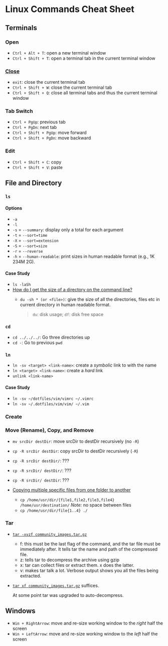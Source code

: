 # Linux Commands Cheat Sheet

## Terminals

### Open
- `Ctrl + Alt + T`: open a new terminal window
- `Ctrl + Shift + T`: open a terminal tab in the current terminal window

### [Close](http://askubuntu.com/a/19399/306000)
- `exit`: close the current terminal tab
- `Ctrl + Shift + W`: close the current terminal tab
- `Ctrl + Shift + Q`: close all terminal tabs and thus the current terminal window

### Tab Switch
- `Ctrl + PgUp`: previous tab
- `Ctrl + PgDn`: next tab
- `Ctrl + Shift + PgUp`: move forward
- `Ctrl + Shift + PgDn`: move backward

### Edit
- `Ctrl + Shift + C`: copy
- `Ctrl + Shift + V`: paste

## File and Directory

### `ls`

#### Options
- `-a`
- `-l`
- `-s` = `--summary`: display only a total for each argument
- `-t` = `--sort=time`
- `-X` = `--sort=extension`
- `-S` = `--sort=size`
- `-r` = `--reverse`
- `-h` = `--human-readable`: print sizes in human readable format (e.g., 1K 234M 2G).

#### Case Study
- `ls -laSh`
- [How do I get the size of a directory on the command line?](http://unix.stackexchange.com/q/185764)
  - `du -sh * (or <file>)`: give the size of all the directories, files etc in current directory in human readable format.
  
    > `du`: disk usage; `df`: disk free space

### `cd`
- `cd ../../../`: Go three directories up
- `cd -`: Go to previous `pwd`

### `ln`
- `ln -sv <target> <link-name>`: create a *symbolic* link to <target> with the name <link-name>
- `ln <target> <link-name>`: create a *hard* link
- `unlink <link-name>`

#### Case Study
- `ln -sv ~/dotfiles/vim/vimrc ~/.vimrc`
- `ln -sv ~/.dotfiles/vim/vim/ ~/.vim`

### Create

### Move (Rename), Copy, and Remove

- `mv srcDir destDir`: move srcDir to destDir recursively (no `-R`)
- `cp -R srcDir destDir`: copy srcDir to destDir recursively (`-R`)
- `cp -R srcDir destDir/`: ???
- `cp -R srcDir/ destDir/`: ???
- `cp -R srcDir/ destDir`: ???
- [Copying multiple specific files from one folder to another](http://askubuntu.com/a/327285/306000)

  - `cp /home/usr/dir/{file1,file2,file3,file4} /home/usr/destination/` *Note:* no space between files
  - `cp /home/usr/dir/file{1..4} ./`

### Tar
- [`tar -xvzf community_images.tar.gz`](http://askubuntu.com/a/25348/306000)
  - f: this must be the last flag of the command, and the tar file must be immediately after. It tells tar the name and path of the compressed file.
  - z: tells tar to decompress the archive using gzip
  - x: tar can collect files or extract them. x does the latter.
  - v: makes tar talk a lot. Verbose output shows you all the files being extracted.
- [`tar xf community_images.tar.gz`](http://askubuntu.com/a/398336/306000) suffices.
  
  At some point tar was upgraded to auto-decompress.


## Windows

- `Win + RightArrow`: move and re-size working window to the *right* half the screen
- `Win + LeftArrow`: move and re-size working window to the *left* half the screen
